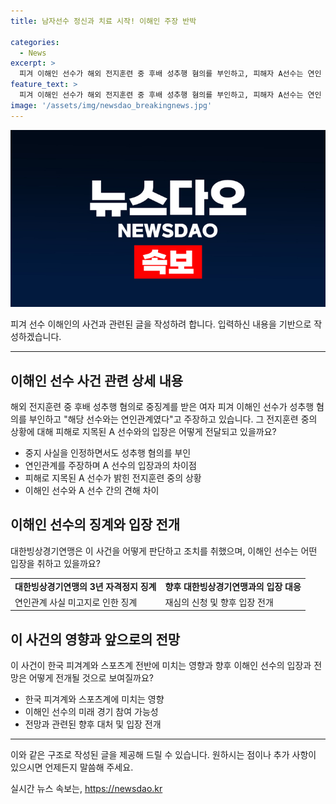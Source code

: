 ```yaml
---
title: 남자선수 정신과 치료 시작! 이해인 주장 반박

categories:
  - News
excerpt: >
  피겨 이해인 선수가 해외 전지훈련 중 후배 성추행 혐의를 부인하고, 피해자 A선수는 연인 관계를 인정하며 상세 내용을 공개했습니다. 이해인 선수는 3년 자격정지 징계를 받았지만, 연인 사실을 연맹에 알리지 않은 점을 이유로 불복하고 재심의를 신청할 예정입니다. A선수는 정신적 충격으로 치료를 받고 있음을 밝히며, 두 선수의 입장 차이가 논란이 되고 있습니다.
feature_text: >
  피겨 이해인 선수가 해외 전지훈련 중 후배 성추행 혐의를 부인하고, 피해자 A선수는 연인 관계를 인정하며 상세 내용을 공개했습니다. 이해인 선수는 3년 자격정지 징계를 받았지만, 연인 사실을 연맹에 알리지 않은 점을 이유로 불복하고 재심의를 신청할 예정입니다. A선수는 정신적 충격으로 치료를 받고 있음을 밝히며, 두 선수의 입장 차이가 논란이 되고 있습니다.
image: '/assets/img/newsdao_breakingnews.jpg'
---
```


<p><img src="/assets/img/newsdao_breakingnews.jpg" alt="implanttips 속보" /></p>

<p>피겨 선수 이해인의 사건과 관련된 글을 작성하려 합니다. 입력하신 내용을 기반으로 작성하겠습니다.</p>

<hr />

<h2 data-ke-size="size26">이해인 선수 사건 관련 상세 내용</h2>

<p data-ke-size="size16">해외 전지훈련 중 후배 성추행 혐의로 중징계를 받은 여자 피겨 이해인 선수가 성추행 혐의를 부인하고 "해당 선수와는 연인관계였다"고 주장하고 있습니다. 그 전지훈련 중의 상황에 대해 피해로 지목된 A 선수와의 입장은 어떻게 전달되고 있을까요?</p>

<ul>
  <li>중지 사실을 인정하면서도 성추행 혐의를 부인</li>
  <li>연인관계를 주장하며 A 선수의 입장과의 차이점</li>
  <li>피해로 지목된 A 선수가 밝힌 전지훈련 중의 상황</li>
  <li>이해인 선수와 A 선수 간의 견해 차이</li>
</ul>

<h2 data-ke-size="size26">이해인 선수의 징계와 입장 전개</h2>

<p data-ke-size="size16">대한빙상경기연맹은 이 사건을 어떻게 판단하고 조치를 취했으며, 이해인 선수는 어떤 입장을 취하고 있을까요?</p>

<table>
  <tr>
    <td style="text-align: center; height: 17px;"><b>대한빙상경기연맹의 3년 자격정지 징계</b></td>
    <td style="text-align: center; height: 17px;"><b>향후 대한빙상경기연맹과의 입장 대응</b></td>
  </tr>
  <tr>
    <td>연인관계 사실 미고지로 인한 징계</td>
    <td>재심의 신청 및 향후 입장 전개</td>
  </tr>
</table>

<h2 data-ke-size="size26">이 사건의 영향과 앞으로의 전망</h2>

<p data-ke-size="size16">이 사건이 한국 피겨계와 스포츠계 전반에 미치는 영향과 향후 이해인 선수의 입장과 전망은 어떻게 전개될 것으로 보여질까요?</p>

<ul>
  <li>한국 피겨계와 스포츠계에 미치는 영향</li>
  <li>이해인 선수의 미래 경기 참여 가능성</li>
  <li>전망과 관련된 향후 대처 및 입장 전개</li>
</ul>

<hr />

<p>이와 같은 구조로 작성된 글을 제공해 드릴 수 있습니다. 원하시는 점이나 추가 사항이 있으시면 언제든지 말씀해 주세요.</p>
실시간 뉴스 속보는, <a href="https://newsdao.kr" rel="dofollow">https://newsdao.kr</a>


